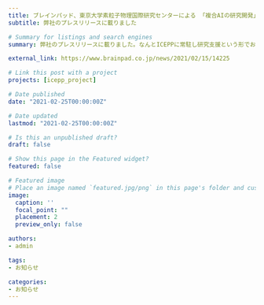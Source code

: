```yaml
---
title: ブレインパッド、東京大学素粒子物理国際研究センターによる 「複合AIの研究開発」を技術支援
subtitle: 弊社のプレスリリースに載りました

# Summary for listings and search engines
summary: 弊社のプレスリリースに載りました。なんとICEPPに常駐し研究支援という形でお仕事をしています。

external_link: https://www.brainpad.co.jp/news/2021/02/15/14225

# Link this post with a project
projects: [icepp_project]

# Date published
date: "2021-02-25T00:00:00Z"

# Date updated
lastmod: "2021-02-25T00:00:00Z"

# Is this an unpublished draft?
draft: false

# Show this page in the Featured widget?
featured: false

# Featured image
# Place an image named `featured.jpg/png` in this page's folder and customize its options here.
image:
  caption: ''
  focal_point: ""
  placement: 2
  preview_only: false

authors:
- admin

tags:
- お知らせ

categories:
- お知らせ
---
```

